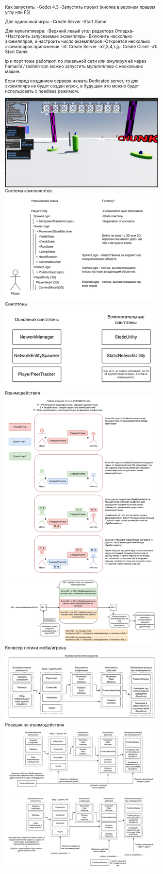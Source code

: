 Как запустить:
-Godot 4.3
-Запустить проект (кнопка в верхнем правом углу или F5)

Для одиночной игры:
-Create Server
-Start Game

Для мультиплеера:
-Верхний левый угол редактора Отладка->Настроить запускаемые экземпляры
-Включить несколько экземпляров, и настроить число экземпляров
-Откроется несколько экземпляров приложения
-э1: Create Server
-э2,3,4,т.д.: Create Client
-э1: Start Game

ip и порт тоже работают, по локальной сети или эмулируя её через hamachi / radmin vpn можно запустить мультиплеер с нескольких машин.

Если перед созданием сервера нажать Dedicated server, то для экземпляра не будет создан игрок, в будущем это можно будет использовать с headless режимом.

![something0](./SCHEMES/upstream%20test%20screenshots/uts1.png)
Система компонентов
![something2](./SCHEMES/better%20ones/T6.png)
Синглтоны
![something2](./SCHEMES/better%20ones/T7.png)
Взаимодействия
![something1](./SCHEMES/better%20ones/T1.png)
![something2](./SCHEMES/better%20ones/T2.png)
Конвеер логики моба/игрока
![something2](./SCHEMES/better%20ones/T3.png)
Реакция на взаимодействия
![something2](./SCHEMES/better%20ones/T4.png)
![something2](./SCHEMES/better%20ones/T5.png)